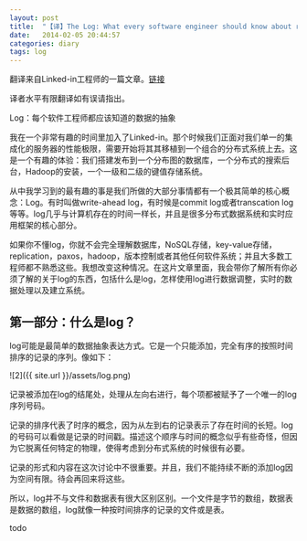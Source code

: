 ```yaml
---
layout: post
title:  "【译】The Log: What every software engineer should know about real-time data's unifying abstraction"
date:   2014-02-05 20:44:57
categories: diary
tags: log
---
```

翻译来自Linked-in工程师的一篇文章。[链接][origin-link]

译者水平有限翻译如有误请指出。

Log：每个软件工程师都应该知道的数据的抽象

我在一个非常有趣的时间里加入了Linked-in。那个时候我们正面对我们单一的集成化的服务器的性能极限，需要开始将其其移植到一个组合的分布式系统上去。这是一个有趣的体验：我们搭建发布到一个分布图的数据库，一个分布式的搜索后台，Hadoop的安装，一个一级和二级的键值存储系统。

从中我学习到的最有趣的事是我们所做的大部分事情都有一个极其简单的核心概念：Log。有时叫做write-ahead log，有时候是commit log或者transcation log等等。log几乎与计算机存在的时间一样长，并且是很多分布式数据系统和实时应用框架的核心部分。

如果你不懂log，你就不会完全理解数据库，NoSQL存储，key-value存储，replication，paxos，hadoop，版本控制或者其他任何软件系统；并且大多数工程师都不熟悉这些。我想改变这种情况。在这片文章里面，我会带你了解所有你必须了解的关于log的东西，包括什么是log，怎样使用log进行数据调整，实时的数据处理以及建立系统。

## 第一部分：什么是log？

log可能是最简单的数据抽象表达方式。它是一个只能添加，完全有序的按照时间排序的记录的序列。像如下：

![2]({{ site.url }}/assets/log.png)

记录被添加在log的结尾处，处理从左向右进行，每个项都被赋予了一个唯一的log序列号码。

记录的排序代表了时序的概念，因为从左到右的记录表示了存在时间的长短。log的号码可以看做是记录的时间戳。描述这个顺序与时间的概念似乎有些奇怪，但因为它脱离任何特定的物理，使得考虑到分布式系统的时候很有必要。

记录的形式和内容在这次讨论中不很重要。并且，我们不能持续不断的添加log因为空间有限。待会再回来将这些。

所以，log并不与文件和数据表有很大区别区别。一个文件是字节的数组，数据表是数据的数组，log就像一种按时间排序的记录的文件或是表。



todo

[origin-link]: http://engineering.linkedin.com/distributed-systems/log-what-every-software-engineer-should-know-about-real-time-datas-unifying
